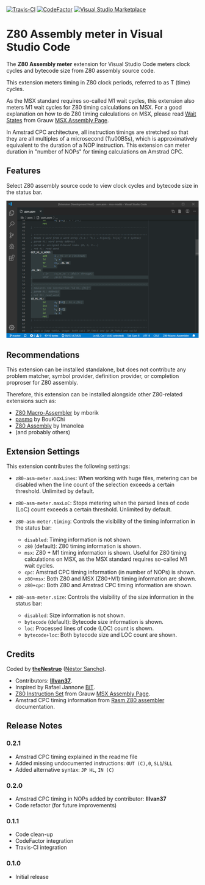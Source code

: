 [![Travis-CI](https://travis-ci.org/theNestruo/z80-asm-meter-vscode.svg?branch=master)](https://travis-ci.org/theNestruo/z80-asm-meter-vscode)
[![CodeFactor](https://www.codefactor.io/repository/github/thenestruo/z80-asm-meter-vscode/badge/master)](https://www.codefactor.io/repository/github/thenestruo/z80-asm-meter-vscode/overview/master)
[![Visual Studio Marketplace](https://vsmarketplacebadge.apphb.com/version-short/theNestruo.z80-asm-meter.svg)](https://marketplace.visualstudio.com/items?itemName=theNestruo.z80-asm-meter)

# Z80 Assembly meter in Visual Studio Code

The **Z80 Assembly meter** extension for Visual Studio Code meters clock cycles and bytecode size from Z80 assembly source code.

This extension meters timing in Z80 clock periods, referred to as T (time) cycles.

As the MSX standard requires so-called M1 wait cycles, this extension also meters M1 wait cycles for Z80 timing calculations on MSX. For a good explanation on how to do Z80 timing calculations on MSX, please read [Wait States](http://map.grauw.nl/resources/z80instr.php#waits) from Grauw [MSX Assembly Page](http://map.grauw.nl).

In Amstrad CPC architecture, all instruction timings are stretched so that they are all multiples of a microsecond (1\u00B5s), which is approximatively equivalent to the duration of a NOP instruction. This extension can meter duration in "number of NOPs" for timing calculations on Amstrad CPC.

## Features

Select Z80 assembly source code to view clock cycles and bytecode size in the status bar.

![Z80 Assembly meter](doc/images/screenshot.png)

## Recommendations

This extension can be installed standalone, but does not contribute any problem matcher, symbol provider, definition provider, or completion proproser for Z80 assembly.

Therefore, this extension can be installed alongside other Z80-related extensions such as:

* [Z80 Macro-Assembler](https://marketplace.visualstudio.com/items?itemName=mborik.z80-macroasm) by mborik
* [pasmo](https://marketplace.visualstudio.com/items?itemName=boukichi.pasmo) by BouKiChi
* [Z80 Assembly](https://marketplace.visualstudio.com/items?itemName=Imanolea.z80-asm) by Imanolea
* (and probably others)

## Extension Settings

This extension contributes the following settings:

* `z80-asm-meter.maxLines`: When working with huge files, metering can be disabled when the line count of the selection exceeds a certain threshold. Unlimited by default.

* `z80-asm-meter.maxLoC`: Stops metering when the parsed lines of code (LoC) count exceeds a certain threshold. Unlimited by default.
* `z80-asm-meter.timing`: Controls the visibility of the timing information in the status bar:
    * `disabled`: Timing information is not shown.
    * `z80` (default): Z80 timing information is shown.
    * `msx`: Z80 + M1 timing information is shown. Useful for Z80 timing calculations on MSX, as the MSX standard requires so-called M1 wait cycles.
    * `cpc`: Amstrad CPC timing information (in number of NOPs) is shown.
    * `z80+msx`: Both Z80 and MSX (Z80+M1) timing information are shown.
    * `z80+cpc`: Both Z80 and Amstrad CPC timing information are shown.
* `z80-asm-meter.size`: Controls the visibility of the size information in the status bar:
    * `disabled`: Size information is not shown.
    * `bytecode` (default): Bytecode size information is shown.
    * `loc`: Processed lines of code (LOC) count is shown.
    * `bytecode+loc`: Both bytecode size and LOC count are shown.

## Credits

Coded by [**theNestruo**](https://github.com/theNestruo) ([Néstor Sancho](https://twitter.com/NestorSancho)).
* Contributors: [**IIIvan37**](https://github.com/IIIvan37).
* Inspired by Rafael Jannone [BiT](http://msx.jannone.org/bit/).
* [Z80 Instruction Set](http://map.grauw.nl/resources/z80instr.php) from Grauw [MSX Assembly Page](http://map.grauw.nl).
* Amstrad CPC timing information from [Rasm Z80 assembler](http://www.cpcwiki.eu/forum/programming/rasm-z80-assembler-in-beta/) documentation.

## Release Notes

### 0.2.1

- Amstrad CPC timing explained in the readme file
- Added missing undocumented instructions: `OUT (C),0`, `SL1`/`SLL`
- Added alternative syntax: `JP HL`, `IN (C)`

### 0.2.0

- Amstrad CPC timing in NOPs added by contributor: **IIIvan37**
- Code refactor (for future improvements)

### 0.1.1

- Code clean-up
- CodeFactor integration
- Travis-CI integration

### 0.1.0

- Initial release
